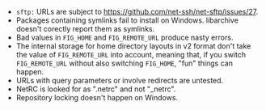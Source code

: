 - `sftp:` URLs are subject to https://github.com/net-ssh/net-sftp/issues/27.
- Packages containing symlinks fail to install on Windows.  libarchive doesn't corectly report them as symlinks.
- Bad values in `FIG_HOME` and `FIG_REMOTE_URL` produce nasty errors.
- The internal storage for home directory layouts in v2 format don't take the
  value of `FIG_REMOTE_URL` into account, meaning that, if you switch
  `FIG_REMOTE_URL` without also switching `FIG_HOME`, "fun" things can happen.
- URLs with query parameters or involve redirects are untested.
- NetRC is looked for as ".netrc" and not "\_netrc".
- Repository locking doesn't happen on Windows.
